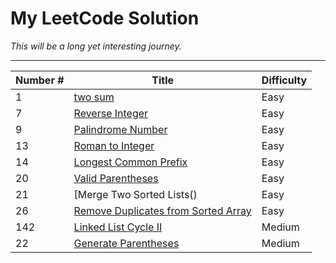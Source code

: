 # My LeetCode Solution
_This will be a long yet interesting journey._

----
Number # | Title | Difficulty
--|-------|-------------
1| [two sum](https://github.com/carsonxie/LeetCode-stuff/blob/master/notes/1_twosum.md)| Easy
7| [Reverse Integer]() | Easy
9| [Palindrome Number ]() | Easy
13| [Roman to Integer]() | Easy
14| [Longest Common Prefix]()|Easy
20| [Valid Parentheses]() | Easy
21| [Merge Two Sorted Lists() | Easy
26| [Remove Duplicates from Sorted Array]()| Easy
142| [Linked List Cycle II]() | Medium
22| [Generate Parentheses]()|Medium
